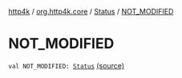 [http4k](../../index.md) / [org.http4k.core](../index.md) / [Status](index.md) / [NOT_MODIFIED](./-n-o-t_-m-o-d-i-f-i-e-d.md)

# NOT_MODIFIED

`val NOT_MODIFIED: `[`Status`](index.md) [(source)](https://github.com/http4k/http4k/blob/master/http4k-core/src/main/kotlin/org/http4k/core/Status.kt#L26)
